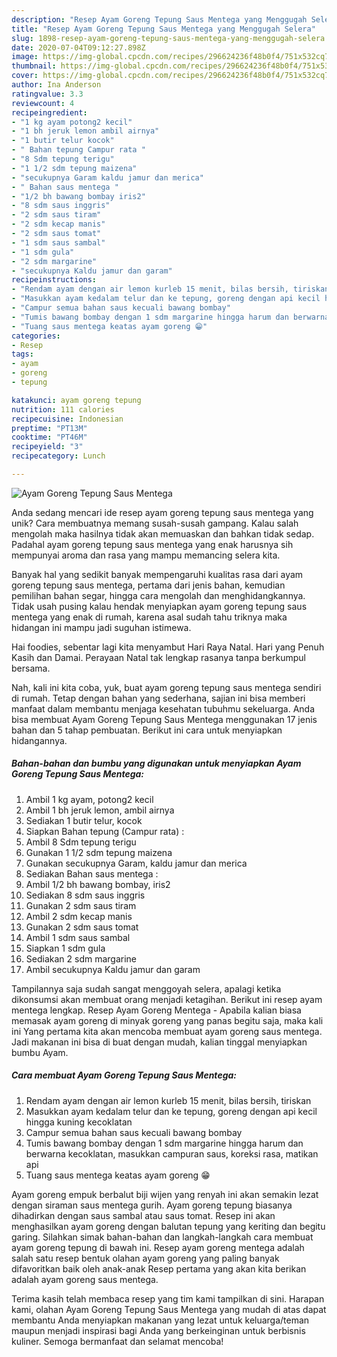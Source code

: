 ```yaml
---
description: "Resep Ayam Goreng Tepung Saus Mentega yang Menggugah Selera"
title: "Resep Ayam Goreng Tepung Saus Mentega yang Menggugah Selera"
slug: 1898-resep-ayam-goreng-tepung-saus-mentega-yang-menggugah-selera
date: 2020-07-04T09:12:27.898Z
image: https://img-global.cpcdn.com/recipes/296624236f48b0f4/751x532cq70/ayam-goreng-tepung-saus-mentega-foto-resep-utama.jpg
thumbnail: https://img-global.cpcdn.com/recipes/296624236f48b0f4/751x532cq70/ayam-goreng-tepung-saus-mentega-foto-resep-utama.jpg
cover: https://img-global.cpcdn.com/recipes/296624236f48b0f4/751x532cq70/ayam-goreng-tepung-saus-mentega-foto-resep-utama.jpg
author: Ina Anderson
ratingvalue: 3.3
reviewcount: 4
recipeingredient:
- "1 kg ayam potong2 kecil"
- "1 bh jeruk lemon ambil airnya"
- "1 butir telur kocok"
- " Bahan tepung Campur rata "
- "8 Sdm tepung terigu"
- "1 1/2 sdm tepung maizena"
- "secukupnya Garam kaldu jamur dan merica"
- " Bahan saus mentega "
- "1/2 bh bawang bombay iris2"
- "8 sdm saus inggris"
- "2 sdm saus tiram"
- "2 sdm kecap manis"
- "2 sdm saus tomat"
- "1 sdm saus sambal"
- "1 sdm gula"
- "2 sdm margarine"
- "secukupnya Kaldu jamur dan garam"
recipeinstructions:
- "Rendam ayam dengan air lemon kurleb 15 menit, bilas bersih, tiriskan"
- "Masukkan ayam kedalam telur dan ke tepung, goreng dengan api kecil hingga kuning kecoklatan"
- "Campur semua bahan saus kecuali bawang bombay"
- "Tumis bawang bombay dengan 1 sdm margarine hingga harum dan berwarna kecoklatan, masukkan campuran saus, koreksi rasa, matikan api"
- "Tuang saus mentega keatas ayam goreng 😁"
categories:
- Resep
tags:
- ayam
- goreng
- tepung

katakunci: ayam goreng tepung 
nutrition: 111 calories
recipecuisine: Indonesian
preptime: "PT13M"
cooktime: "PT46M"
recipeyield: "3"
recipecategory: Lunch

---
```



![Ayam Goreng Tepung Saus Mentega](https://img-global.cpcdn.com/recipes/296624236f48b0f4/751x532cq70/ayam-goreng-tepung-saus-mentega-foto-resep-utama.jpg)

Anda sedang mencari ide resep ayam goreng tepung saus mentega yang unik? Cara membuatnya memang susah-susah gampang. Kalau salah mengolah maka hasilnya tidak akan memuaskan dan bahkan tidak sedap. Padahal ayam goreng tepung saus mentega yang enak harusnya sih mempunyai aroma dan rasa yang mampu memancing selera kita.

Banyak hal yang sedikit banyak mempengaruhi kualitas rasa dari ayam goreng tepung saus mentega, pertama dari jenis bahan, kemudian pemilihan bahan segar, hingga cara mengolah dan menghidangkannya. Tidak usah pusing kalau hendak menyiapkan ayam goreng tepung saus mentega yang enak di rumah, karena asal sudah tahu triknya maka hidangan ini mampu jadi suguhan istimewa.

Hai foodies, sebentar lagi kita menyambut Hari Raya Natal. Hari yang Penuh Kasih dan Damai. Perayaan Natal tak lengkap rasanya tanpa berkumpul bersama.


Nah, kali ini kita coba, yuk, buat ayam goreng tepung saus mentega sendiri di rumah. Tetap dengan bahan yang sederhana, sajian ini bisa memberi manfaat dalam membantu menjaga kesehatan tubuhmu sekeluarga. Anda bisa membuat Ayam Goreng Tepung Saus Mentega menggunakan 17 jenis bahan dan 5 tahap pembuatan. Berikut ini cara untuk menyiapkan hidangannya.

<!--inarticleads1-->

##### Bahan-bahan dan bumbu yang digunakan untuk menyiapkan Ayam Goreng Tepung Saus Mentega:

1. Ambil 1 kg ayam, potong2 kecil
1. Ambil 1 bh jeruk lemon, ambil airnya
1. Sediakan 1 butir telur, kocok
1. Siapkan  Bahan tepung (Campur rata) :
1. Ambil 8 Sdm tepung terigu
1. Gunakan 1 1/2 sdm tepung maizena
1. Gunakan secukupnya Garam, kaldu jamur dan merica
1. Sediakan  Bahan saus mentega :
1. Ambil 1/2 bh bawang bombay, iris2
1. Sediakan 8 sdm saus inggris
1. Gunakan 2 sdm saus tiram
1. Ambil 2 sdm kecap manis
1. Gunakan 2 sdm saus tomat
1. Ambil 1 sdm saus sambal
1. Siapkan 1 sdm gula
1. Sediakan 2 sdm margarine
1. Ambil secukupnya Kaldu jamur dan garam


Tampilannya saja sudah sangat menggoyah selera, apalagi ketika dikonsumsi akan membuat orang menjadi ketagihan. Berikut ini resep ayam mentega lengkap. Resep Ayam Goreng Mentega - Apabila kalian biasa memasak ayam goreng di minyak goreng yang panas begitu saja, maka kali ini Yang pertama kita akan mencoba membuat ayam goreng saus mentega. Jadi makanan ini bisa di buat dengan mudah, kalian tinggal menyiapkan bumbu Ayam. 

<!--inarticleads2-->

##### Cara membuat Ayam Goreng Tepung Saus Mentega:

1. Rendam ayam dengan air lemon kurleb 15 menit, bilas bersih, tiriskan
1. Masukkan ayam kedalam telur dan ke tepung, goreng dengan api kecil hingga kuning kecoklatan
1. Campur semua bahan saus kecuali bawang bombay
1. Tumis bawang bombay dengan 1 sdm margarine hingga harum dan berwarna kecoklatan, masukkan campuran saus, koreksi rasa, matikan api
1. Tuang saus mentega keatas ayam goreng 😁


Ayam goreng empuk berbalut biji wijen yang renyah ini akan semakin lezat dengan siraman saus mentega gurih. Ayam goreng tepung biasanya dihadirkan dengan saus sambal atau saus tomat. Resep ini akan menghasilkan ayam goreng dengan balutan tepung yang keriting dan begitu garing. Silahkan simak bahan-bahan dan langkah-langkah cara membuat ayam goreng tepung di bawah ini. Resep ayam goreng mentega adalah salah satu resep bentuk olahan ayam goreng yang paling banyak difavoritkan baik oleh anak-anak Resep pertama yang akan kita berikan adalah ayam goreng saus mentega. 

Terima kasih telah membaca resep yang tim kami tampilkan di sini. Harapan kami, olahan Ayam Goreng Tepung Saus Mentega yang mudah di atas dapat membantu Anda menyiapkan makanan yang lezat untuk keluarga/teman maupun menjadi inspirasi bagi Anda yang berkeinginan untuk berbisnis kuliner. Semoga bermanfaat dan selamat mencoba!
